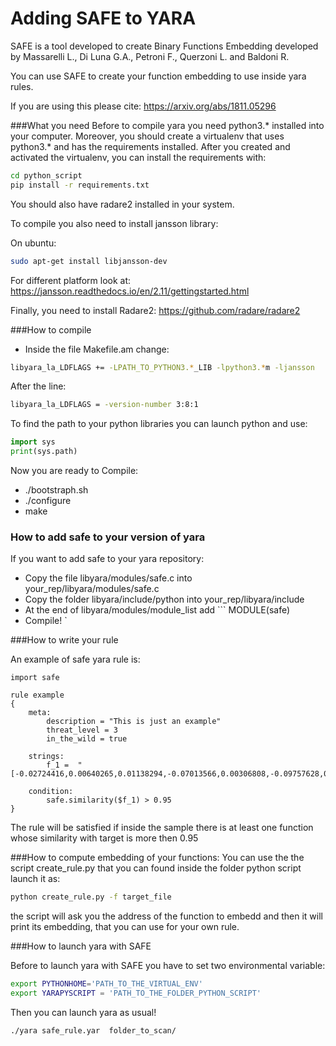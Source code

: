 
# Adding SAFE to YARA

SAFE is a tool developed to create Binary Functions Embedding developed by 
Massarelli L., Di Luna G.A., Petroni F., Querzoni L. and Baldoni R.

You can use SAFE to create your function embedding to use inside yara rules.

If you are using this please cite:
https://arxiv.org/abs/1811.05296

###What you need
Before to compile yara you need python3.* installed into your computer.
Moreover, you should create a virtualenv that uses python3.* and has the requirements
installed.
After you created and activated the virtualenv, you can install the requirements with:
```bash
cd python_script
pip install -r requirements.txt
```
You should also have radare2 installed in your system.

To compile you also need to install jansson library:

On ubuntu:
```bash
sudo apt-get install libjansson-dev
```
For different platform look at: https://jansson.readthedocs.io/en/2.11/gettingstarted.html


Finally, you need to install Radare2: https://github.com/radare/radare2

###How to compile 

* Inside the file Makefile.am change:
``` bash
libyara_la_LDFLAGS += -LPATH_TO_PYTHON3.*_LIB -lpython3.*m -ljansson 
``` 

After the line:
``` bash
libyara_la_LDFLAGS = -version-number 3:8:1
``` 

To find the path to your python libraries you can launch python and use:
```python
import sys
print(sys.path)
```

Now you are ready to Compile:
* ./bootstraph.sh
* ./configure
* make

### How to add safe to your version of yara
If you want to add safe to your yara repository:
* Copy the file libyara/modules/safe.c into your_rep/libyara/modules/safe.c
* Copy the folder libyara/include/python into your_rep/libyara/include
* At the end of libyara/modules/module_list add ``` MODULE(safe)
* Compile! `

###How to write your rule

An example of safe yara rule is:

```yara
import safe

rule example
{
    meta:
        description = "This is just an example"
        threat_level = 3
        in_the_wild = true

    strings:
        f_1 =  "[-0.02724416,0.00640265,0.01138294,-0.07013566,0.00306808,-0.09757628,0.10414989,-0.13555837,-0.07873314,-0.00725415,-0.01418876,-0.05907412,-0.12452127,0.06237456,0.02260636,-0.06013175,0.11689295,-0.00200026,-0.03594812,0.07857288,-0.00288544,0.01148411,0.00891006,0.04702956,0.1205316,0.0079077,-0.07449158,0.00653283,0.15414064,0.13021031,0.01325423,-0.35491243,-0.00992016,-0.21460094,0.0558461,-0.07761839,-0.10909985,-0.05616508,0.01800609,0.06736821,0.00308393,0.04241242,-0.08351246,0.13501632,-0.10729794,-0.10229874,0.00066896,-0.01963937,0.05516102,-0.01612499,-0.09743191,-0.0314435,-0.01470971,-0.00125769,-0.01774654,0.2332938,0.14166495,0.16998142,-0.04843156,-0.08931472,0.13102795,0.14147657,0.02275739,-0.04335862,0.05724025,0.03936686,-0.10526938,-0.11637416,-0.0112917,0.05484914,-0.06934103,0.2543144,-0.17833991,-0.00828893,0.00174531,-0.03048271,-0.04773486,0.095866,-0.14434388,0.11433239,-0.10749247,0.03952292,0.03988512,-0.11541581,-0.07812429,-0.04978319,0.32052052,-0.0497911,-0.13022986,0.02477266,-0.05968329,0.01724695,0.01577485,-0.0497415,0.24494685,0.00361651,-0.08172874,-0.07473877,-0.01046288,0.02298573]"

    condition:
        safe.similarity($f_1) > 0.95
}
```

The rule will be satisfied if inside the sample there is at least one function
whose similarity with target is more then 0.95

###How to compute embedding of your functions:
You can use the the script create_rule.py that you can found inside the folder python script
launch it as:
```bash
python create_rule.py -f target_file
```

the script will ask you the address of the function to embedd and then it will print
its embedding, that you can use for your own rule.

###How to launch yara with SAFE

Before to launch yara with SAFE you have to set two environmental variable:
```bash
export PYTHONHOME='PATH_TO_THE_VIRTUAL_ENV'
export YARAPYSCRIPT = 'PATH_TO_THE_FOLDER_PYTHON_SCRIPT'
```

Then you can launch yara as usual!

```bash
./yara safe_rule.yar  folder_to_scan/
```
